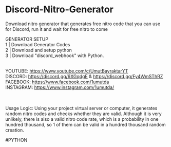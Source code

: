 # Discord-Nitro-Generator
Download nitro generator that generates free nitro code that you can use for Discord, run it and wait for free nitro to come


GENERATOR SETUP<br>
1 | Download Generator Codes<br>
2 | Download and setup python<br>
3 | Download "discord_webhook" with Python.<br><br>

YOUTUBE: https://www.youtube.com/c/UmutBayraktarYT<br>
DISCORD: https://discord.gg/6XGqdgE & https://discord.gg/Fy4WmSThRZ<br>
FACEBOOK: https://www.facebook.com/1umutda<br>
INSTAGRAM: https://www.instagram.com/1umutda/<br><br><br>


Usage Logic: Using your project virtual server or computer, it generates random nitro codes and checks whether they are valid. Although it is very unlikely, there is also a valid nitro code rate, which is a probability in one hundred thousand, so 1 of them can be valid in a hundred thousand random creation.<br>

#PYTHON
